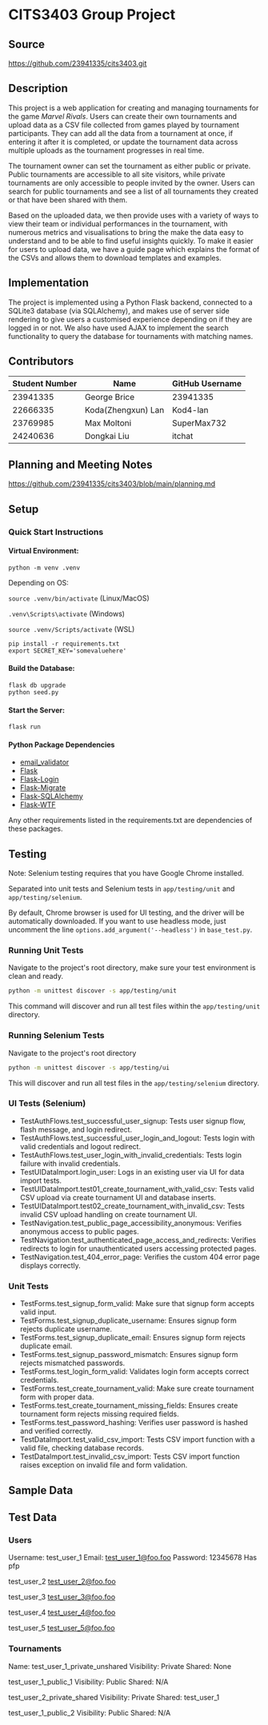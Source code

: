 # CITS3403 Group Project

## Source
https://github.com/23941335/cits3403.git

## Description
This project is a web application for creating and managing tournaments for the game _Marvel Rivals_. Users can create their own tournaments and upload data as a CSV file collected from games played by tournament participants. They can add all the data from a tournament at once, if entering it after it is completed, or update the tournament data across multiple uploads as the tournament progresses in real time.

The tournament owner can set the tournament as either public or private. Public tournaments are accessible to all site visitors, while private tournaments are only accessible to people invited by the owner. Users can search for public tournaments and see a list of all tournaments they created or that have been shared with them.

Based on the uploaded data, we then provide uses with a variety of ways to view their team or individual performances in the tournament, with numerous metrics and visualisations to bring the make the data easy to understand and to be able to find useful insights quickly. To make it easier for users to upload data, we have a guide page which explains the format of the CSVs and allows them to download templates and examples.

## Implementation
The project is implemented using a Python Flask backend, connected to a SQLite3 database (via SQLAlchemy), and makes use of server side rendering to give users a customised experience depending on if they are logged in or not. We also have used AJAX to implement the search functionality to query the database for tournaments with matching names.

## Contributors
| Student Number | Name            | GitHub Username |
|----------------|-----------------|-----------------|
| 23941335       | George Brice    | 23941335        |
| 22666335       | Koda(Zhengxun) Lan        | Kod4-lan        |
| 23769985       | Max Moltoni     | SuperMax732     |
| 24240636       | Dongkai Liu     | itchat          |

## Planning and Meeting Notes
https://github.com/23941335/cits3403/blob/main/planning.md

## Setup

### Quick Start Instructions

#### Virtual Environment:
```
python -m venv .venv
```
Depending on OS:

`source .venv/bin/activate` (Linux/MacOS)

`.venv\Scripts\activate` (Windows)

`source .venv/Scripts/activate` (WSL)

```
pip install -r requirements.txt
export SECRET_KEY='somevaluehere'
```
#### Build the Database:
```
flask db upgrade
python seed.py
```
#### Start the Server:
```
flask run
```

#### Python Package Dependencies
- [email_validator](https://github.com/JoshData/python-email-validator)
- [Flask](https://github.com/pallets/flask)
- [Flask-Login](https://github.com/maxcountryman/flask-login)
- [Flask-Migrate](https://github.com/miguelgrinberg/flask-migrate)
- [Flask-SQLAlchemy](https://github.com/pallets-eco/flask-sqlalchemy/)
- [Flask-WTF](https://github.com/pallets-eco/flask-wtf/)

Any other requirements listed in the requirements.txt are dependencies of these packages.

## Testing

Note: Selenium testing requires that you have Google Chrome installed.

Separated into unit tests and Selenium tests in `app/testing/unit` and `app/testing/selenium`.

By default, Chrome browser is used for UI testing, and the driver will be automatically downloaded. If you want to use headless mode, just uncomment the line `options.add_argument('--headless')` in `base_test.py`.

### Running Unit Tests

Navigate to the project's root directory, make sure your test environment is clean and ready. 

```bash
python -m unittest discover -s app/testing/unit
```

This command will discover and run all test files within the `app/testing/unit` directory.

### Running Selenium Tests

Navigate to the project's root directory

```bash
python -m unittest discover -s app/testing/ui
```

This will discover and run all test files in the `app/testing/selenium` directory.

### UI Tests (Selenium)
- TestAuthFlows.test_successful_user_signup: Tests user signup flow, flash message, and login redirect.
- TestAuthFlows.test_successful_user_login_and_logout: Tests login with valid credentials and logout redirect.
- TestAuthFlows.test_user_login_with_invalid_credentials: Tests login failure with invalid credentials.
- TestUIDataImport.login_user: Logs in an existing user via UI for data import tests.
- TestUIDataImport.test01_create_tournament_with_valid_csv: Tests valid CSV upload via create tournament UI and database inserts.
- TestUIDataImport.test02_create_tournament_with_invalid_csv: Tests invalid CSV upload handling on create tournament UI.
- TestNavigation.test_public_page_accessibility_anonymous: Verifies anonymous access to public pages.
- TestNavigation.test_authenticated_page_access_and_redirects: Verifies redirects to login for unauthenticated users accessing protected pages.
- TestNavigation.test_404_error_page: Verifies the custom 404 error page displays correctly.

### Unit Tests
- TestForms.test_signup_form_valid: Make sure that signup form accepts valid input.
- TestForms.test_signup_duplicate_username: Ensures signup form rejects duplicate username.
- TestForms.test_signup_duplicate_email: Ensures signup form rejects duplicate email.
- TestForms.test_signup_password_mismatch: Ensures signup form rejects mismatched passwords.
- TestForms.test_login_form_valid: Validates login form accepts correct credentials.
- TestForms.test_create_tournament_valid: Make sure create tournament form with proper data.
- TestForms.test_create_tournament_missing_fields: Ensures create tournament form rejects missing required fields.
- TestForms.test_password_hashing: Verifies user password is hashed and verified correctly.
- TestDataImport.test_valid_csv_import: Tests CSV import function with a valid file, checking database records.
- TestDataImport.test_invalid_csv_import: Tests CSV import function raises exception on invalid file and form validation.

## Sample Data

## Test Data

### Users
Username: test_user_1
Email: test_user_1@foo.foo
Password: 12345678
Has pfp

test_user_2
test_user_2@foo.foo

test_user_3
test_user_3@foo.foo

test_user_4
test_user_4@foo.foo

test_user_5
test_user_5@foo.foo

### Tournaments
Name: test_user_1_private_unshared
Visibility: Private
Shared: None

test_user_1_public_1
Visibility: Public
Shared: N/A

test_user_2_private_shared
Visibility: Private
Shared: test_user_1

test_user_1_public_2
Visibility: Public
Shared: N/A